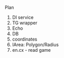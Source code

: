 Plan
1) DI service
2) TG wrapper
3) Echo
4) DB
5) coordinates
6) IArea: Polygon/Radius
7) en.cx - read game
